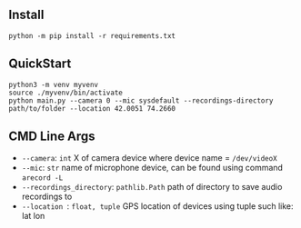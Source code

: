 
## Install
```python -m pip install -r requirements.txt```

## QuickStart
```
python3 -m venv myvenv
source ./myvenv/bin/activate
python main.py --camera 0 --mic sysdefault --recordings-directory path/to/folder --location 42.0051 74.2660
```

## CMD Line Args
- ```--camera```: ```int``` X of camera device where device name = ```/dev/videoX```
- ```--mic```: ```str``` name of microphone device, can be found using command ```arecord -L```
- ```--recordings_directory```: ```pathlib.Path``` path of directory to save audio recordings to
- ```--location ```: ```float, tuple``` GPS location of devices using tuple such like: lat lon 
